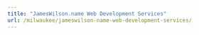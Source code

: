 ```yaml
---
title: "JamesWilson.name Web Development Services"
url: /milwaukee/jameswilson-name-web-development-services/
---
```

